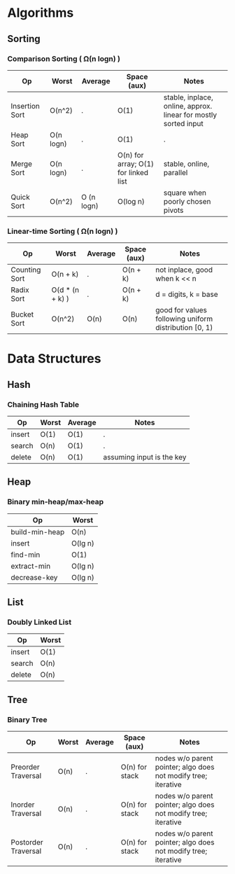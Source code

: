# Algorithms

## Sorting

### Comparison Sorting ( Ω(n logn) )

Op | Worst  | Average | Space (aux) | Notes
-- | ------ | ------- | ----------- | -----
Insertion Sort | O(n^2) | . | O(1) | stable, inplace, online, approx. linear for mostly sorted input
Heap Sort | O(n logn) | . | O(1) | .
Merge Sort | O(n logn) | . | O(n) for array; O(1) for linked list | stable, online, parallel
Quick Sort | O(n^2) | O (n logn) | O(log n) | square when poorly chosen pivots

### Linear-time Sorting ( Ω(n logn) )

Op | Worst  | Average | Space (aux) | Notes
-- | ------ | ------- | ----------- | -----
Counting Sort | O(n + k) | . | O(n + k) | not inplace, good when k << n
Radix Sort | O(d * (n + k) ) | . | O(n + k) | d = digits, k = base
Bucket Sort | O(n^2) | O(n) | O(n) | good for values following uniform distribution [0, 1)

# Data Structures

## Hash

### Chaining Hash Table
Op | Worst  | Average | Notes
-- | ------ | ------- | -----
insert | O(1) | O(1) | .
search | O(n) | O(1) | .
delete | O(n) | O(1) | assuming input is the key

## Heap

### Binary min-heap/max-heap

Op | Worst
-- | -------------
build-min-heap | O(n)
insert | O(lg n)
find-min | O(1)
extract-min | O(lg n)
decrease-key | O(lg n)

## List

### Doubly Linked List

Op | Worst
-- | -------------
insert | O(1)
search | O(n)
delete | O(n)

## Tree

### Binary Tree

Op | Worst  | Average | Space (aux) | Notes
-- | ------ | ------- | ----------- | -----
Preorder Traversal | O(n) | . | O(n) for stack | nodes w/o parent pointer; algo does not modify tree; iterative
Inorder Traversal | O(n) | . | O(n) for stack | nodes w/o parent pointer; algo does not modify tree; iterative
Postorder Traversal | O(n) | . | O(n) for stack | nodes w/o parent pointer; algo does not modify tree; iterative
